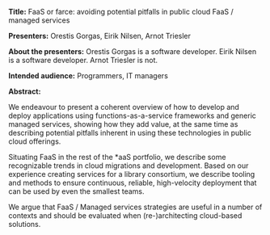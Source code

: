 **Title:** FaaS or farce: avoiding potential pitfalls in public cloud FaaS / managed services

**Presenters:** Orestis Gorgas, Eirik Nilsen, Arnot Triesler

**About the presenters:** Orestis Gorgas is a software developer. Eirik Nilsen is a software developer. Arnot Triesler is not.

**Intended audience:** Programmers, IT managers

**Abstract:** 

We endeavour to present a coherent overview of how to develop and deploy applications using functions-as-a-service frameworks and generic managed services, showing how they add value, at the same time as describing potential pitfalls inherent in using these technologies in public cloud offerings.

Situating FaaS in the rest of the *aaS portfolio, we describe some recognizable trends in cloud migrations and development. Based on our experience creating services for a library consortium, we describe tooling and methods to ensure continuous, reliable, high-velocity deployment that can be used by even the smallest teams.
 
We argue that FaaS / Managed services strategies are useful in a number of contexts and should be evaluated when (re-)architecting cloud-based solutions.